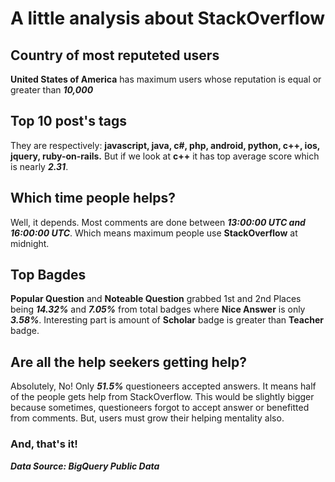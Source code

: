 # A little analysis about StackOverflow
## Country of most reputeted users
**United States of America** has maximum users whose reputation is equal or greater than ***10,000***
## Top 10 post's tags
They are respectively: **javascript, java, c#, php, android, python, c++, ios, jquery, ruby-on-rails.** But if we look at **c++** it has top average score which is nearly ***2.31***.
## Which time people helps?
Well, it depends. Most comments are done between ***13:00:00 UTC and 16:00:00 UTC***. Which means maximum people use **StackOverflow** at midnight. 
## Top Bagdes
**Popular Question** and **Noteable Question** grabbed 1st and 2nd Places being ***14.32%*** and ***7.05%*** from total badges where **Nice Answer** is only ***3.58%***. Interesting part is amount of **Scholar** badge is greater than **Teacher** badge.
## Are all the help seekers getting help?
Absolutely, No! Only ***51.5%*** questioneers accepted answers. It means half of the people gets help from StackOverflow. This would be slightly bigger because sometimes, questioneers forgot to accept answer or benefitted from comments. But, users must grow their helping mentality also.
### And, that's it!

***Data Source: BigQuery Public Data***

